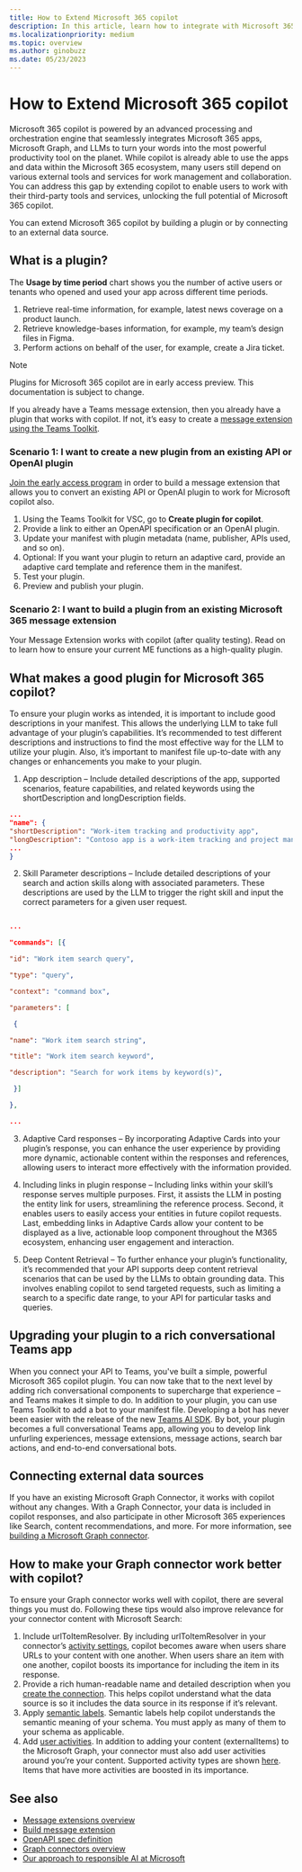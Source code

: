 ```yaml
---
title: How to Extend Microsoft 365 copilot
description: In this article, learn how to integrate with Microsoft 365 Copilot through message extensions and Graph connectors. 
ms.localizationpriority: medium
ms.topic: overview
ms.author: ginobuzz
ms.date: 05/23/2023 
---
```


# How to Extend Microsoft 365 copilot

Microsoft 365 copilot is powered by an advanced processing and orchestration engine that seamlessly integrates Microsoft 365 apps, Microsoft Graph, and LLMs to turn your words into the most powerful productivity tool on the planet. While copilot is already able to use the apps and data within the Microsoft 365 ecosystem, many users still depend on various external tools and services for work management and collaboration. You can address this gap by extending copilot to enable users to work with their third-party tools and services, unlocking the full potential of Microsoft 365 copilot.

You can extend Microsoft 365 copilot by building a plugin or by connecting to an external data source.

## What is a plugin?

The **Usage by time period** chart shows you the number of active users or tenants who opened and used your app across different time periods.

1. Retrieve real-time information, for example, latest news coverage on a product launch.
2. Retrieve knowledge-bases information, for example, my team’s design files in Figma.
3. Perform actions on behalf of the user, for example, create a Jira ticket.

> [!NOTE]
> Plugins for Microsoft 365 copilot are in early access preview. This documentation is subject to change.

If you already have a Teams message extension, then you already have a plugin that works with copilot. If not, it’s easy to create a [message extension using the Teams Toolkit](~/messaging-extensions/what-are-messaging-extensions.md).

### Scenario 1: I want to create a new plugin from an existing API or OpenAI plugin

[Join the early access program](https://aka.ms/PluginsEarlyAccess) in order to build a message extension that allows you to convert an existing API or OpenAI plugin to work for Microsoft copilot also.

1. Using the Teams Toolkit for VSC, go to **Create plugin for copilot**.
2. Provide a link to either an OpenAPI specification or an OpenAI plugin.
3. Update your manifest with plugin metadata (name, publisher, APIs used, and so on).
4. Optional: If you want your plugin to return an adaptive card, provide an adaptive card template and reference them in the manifest.
5. Test your plugin.
6. Preview and publish your plugin.

### Scenario 2: I want to build a plugin from an existing Microsoft 365 message extension

Your Message Extension works with copilot (after quality testing). Read on to learn how to ensure your current ME functions as a high-quality plugin.

## What makes a good plugin for Microsoft 365 copilot?

To ensure your plugin works as intended, it is important to include good descriptions in your manifest. This allows the underlying LLM to take full advantage of your plugin’s capabilities. It’s recommended to test different descriptions and instructions to find the most effective way for the LLM to utilize your plugin. Also, it’s important to manifest file up-to-date with any changes or enhancements you make to your plugin.

1. App description – Include detailed descriptions of the app, supported scenarios, feature capabilities, and related keywords using the shortDescription and longDescription fields.

```json
... 
"name": { 
"shortDescription": "Work-item tracking and productivity app", 
"longDescription": "Contoso app is a work-item tracking and project management app that allows teams to create, manage, and track work items. This app helps teams manage projects more efficiently. " 
... 
} 

```

2. Skill Parameter descriptions – Include detailed descriptions of your search and action skills along with associated parameters. These descriptions are used by the LLM to trigger the right skill and input the correct parameters for a given user request.

```json

... 

"commands": [{ 

"id": "Work item search query", 

"type": "query", 

"context": "command box", 

"parameters": [ 

 { 

"name": "Work item search string", 

"title": "Work item search keyword", 

"description": "Search for work items by keyword(s)", 

 }] 

}, 

... 

```

3. Adaptive Card responses – By incorporating Adaptive Cards into your plugin’s response, you can enhance the user experience by providing more dynamic, actionable content within the responses and references, allowing users to interact more effectively with the information provided.

4. Including links in plugin response – Including links within your skill’s response serves multiple purposes. First, it assists the LLM in posting the entity link for users, streamlining the reference process. Second, it enables users to easily access your entities in future copilot requests. Last, embedding links in Adaptive Cards allow your content to be displayed as a live, actionable loop component throughout the M365 ecosystem, enhancing user engagement and interaction.

5. Deep Content Retrieval – To further enhance your plugin’s functionality, it’s recommended that your API supports deep content retrieval scenarios that can be used by the LLMs to obtain grounding data. This involves enabling copilot to send targeted requests, such as limiting a search to a specific date range, to your API for particular tasks and queries.

## Upgrading your plugin to a rich conversational Teams app  

When you connect your API to Teams, you've built a simple, powerful Microsoft 365 copilot plugin. You can now take that to the next level by adding rich conversational components to supercharge that experience – and Teams makes it simple to do. In addition to your plugin, you can use Teams Toolkit to add a bot to your manifest file. Developing a bot has never been easier with the release of the new [Teams AI SDK](https://github.com/microsoft/teams-ai). By bot, your plugin becomes a full conversational Teams app, allowing you to develop link unfurling experiences, message extensions, message actions, search bar actions, and end-to-end conversational bots.

## Connecting external data sources

If you have an existing Microsoft Graph Connector, it works with copilot without any changes. With a Graph Connector, your data is included in copilot responses, and also participate in other Microsoft 365 experiences like Search, content recommendations, and more. For more information, see [building a Microsoft Graph connector](https://developer.microsoft.com/graph/connectors).

## How to make your Graph connector work better with copilot?

To ensure your Graph connector works well with copilot, there are several things you must do. Following these tips would also improve relevance for your connector content with Microsoft Search:

1. Include urlToItemResolver. By including urlToItemResolver in your connector’s [activity settings](/graph/connecting-external-content-manage-connections), copilot becomes aware when users share URLs to your content with one another. When users share an item with one another, copilot boosts its importance for including the item in its response.  
2. Provide a rich human-readable name and detailed description when you [create the connection](/graph/api/externalconnectors-external-post-connections). This helps copilot understand what the data source is so it includes the data source in its response if it’s relevant.
3. Apply [semantic labels](/graph/connecting-external-content-manage-schema). Semantic labels help copilot understands the semantic meaning of your schema. You must apply as many of them to your schema as applicable.
4. Add [user activities](/graph/api/externalconnectors-externalitem-addactivities). In addition to adding your content (externalItems) to the Microsoft Graph, your connector must also add user activities around you’re your content. Supported activity types are shown [here](/graph/api/resources/externalconnectors-externalactivity). Items that have more activities are boosted in its importance.

## See also

* [Message extensions overview](~/messaging-extensions/what-are-messaging-extensions.md)
* [Build message extension](~/get-started/build-message-extension.md)
* [OpenAPI spec definition](https://spec.openapis.org/oas/v3.1.0)
* [Graph connectors overview](https://developer.microsoft.com/graph/connectors)
* [Our approach to responsible AI at Microsoft](https://www.microsoft.com/ai/our-approach?activetab=pivot1:primaryr5)
